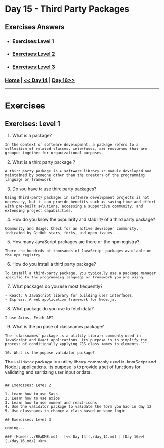 # Day 15 - Third Party Packages

## Exercises Answers

- ### [Exercises:Level 1](#exercises-level-1)
- ### [Exercises:Level 2](#exercises-level-2)
- ### [Exercises:Level 3](#exercises-level-3)

### [Home](../README.md) | [<< Day 14](./day_14.md) | [Day 16>>](./day_16.md/) <hr>


# Exercises

## Exercises: Level 1

1. What is a package?
```
In the context of software development, a package refers to a collection of related classes, interfaces, and resources that are grouped together for organizational purposes.
```
2. What is a third party package ?
```
A third-party package is a software library or module developed and maintained by someone other than the creators of the programming language or framework. 
```
3. Do you have to use third party packages?
```
Using third-party packages in software development projects is not necessary, but it can provide benefits such as saving time and effort with pre-built solutions, accessing a supportive community, and extending project capabilities. 
```
4. How do you know the popularity and stability of a third party package?
```
Community and Usage: Check for an active developer community, indicated by GitHub stars, forks, and open issues.
```
5. How many JavaScript packages are there on the npm registry?
```
There are hundreds of thousands of JavaScript packages available on the npm registry.
```
6. How do you install a third party package?
```
To install a third-party package, you typically use a package manager specific to the programming language or framework you are using.
```
7. What packages do you use most frequently?
```
- React: A JavaScript library for building user interfaces.
- Express: A web application framework for Node.js.
```
8. What package do you use to fetch data?
```
I use Axios, Fetch API
```
9. What is the purpose of classnames package?
```
The `classnames` package is a utility library commonly used in JavaScript and React applications. Its purpose is to simplify the process of conditionally applying CSS class names to elements.```

10. What is the pupose validator package?
```
The `validator` package is a utility library commonly used in JavaScript and Node.js applications. Its purpose is to provide a set of functions for validating and sanitizing user input or data.
```

## Exercises: Level 2

1. Learn how to use Sass
2. Learn how to use axios
3. Learn how to use moment and react-icons
4. Use the validator package to validate the form you had in day 12
5. Use classnames to change a class based on some logic.

## Exercises: Level 3

coming...

### [Home](../README.md) | [<< Day 14](./day_14.md) | [Day 16>>](./day_16.md/) <hr>
